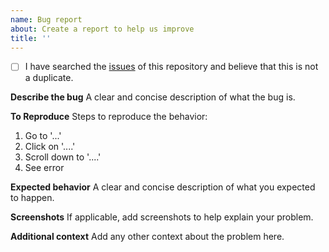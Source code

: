 ```yaml
---
name: Bug report
about: Create a report to help us improve
title: ''
---
```


- [ ] I have searched the [issues](https://github.com/xiaobudongzhang/seata-golang/issues) of this repository and believe that this is not a duplicate.

**Describe the bug**
A clear and concise description of what the bug is.

**To Reproduce**
Steps to reproduce the behavior:
1. Go to '...'
2. Click on '....'
3. Scroll down to '....'
4. See error

**Expected behavior**
A clear and concise description of what you expected to happen.

**Screenshots**
If applicable, add screenshots to help explain your problem.

**Additional context**
Add any other context about the problem here.
